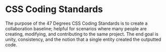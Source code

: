 # CSS Coding Standards

The purpose of the 47 Degrees CSS Coding Standards is to create a collaboration baseline; helpful for scenarios where many people are creating, modifying, and contributing to the same project. The end goal is unity, consistency, and the notion that a single entity created the outputted code.